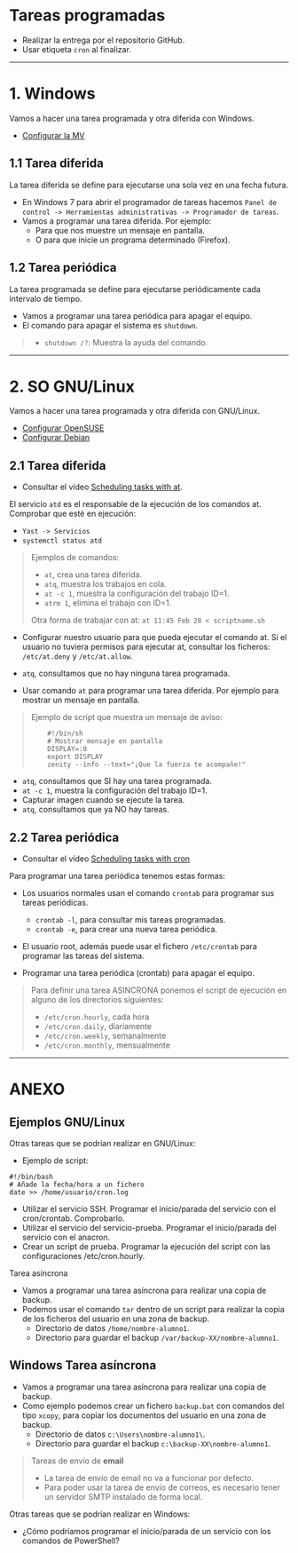 

# Tareas programadas

* Realizar la entrega por el repositorio GitHub.
* Usar etiqueta `cron` al finalizar.

---

# 1. Windows

Vamos a hacer una tarea programada y otra diferida con Windows.

* [Configurar la MV](../../global/configuracion/windows.md)

## 1.1 Tarea diferida

La tarea diferida se define para ejecutarse una sola vez en una fecha futura.
* En Windows 7 para abrir el programador de tareas hacemos
`Panel de control -> Herramientas administrativas -> Programador de tareas`.
* Vamos a programar una tarea diferida. Por ejemplo:    
    * Para que nos muestre un mensaje en pantalla.
    * O para que inicie un programa determinado (Firefox).

## 1.2 Tarea periódica

La tarea programada se define para ejecutarse periódicamente cada intervalo de tiempo.
* Vamos a programar una tarea periódica para apagar el equipo.
* El comando para apagar el sistema es `shutdown`.

> * `shutdown /?`: Muestra la ayuda del comando.

---

# 2. SO GNU/Linux

Vamos a hacer una tarea programada y otra diferida con GNU/Linux.

* [Configurar OpenSUSE](../../global/configuracion/opensuse.md)
* [Configurar Debian](../../global/configuracion/debian.md)

## 2.1 Tarea diferida

* Consultar el vídeo [Scheduling tasks with at](https://www.youtube.com/embed/cf-oUCobxiM?list=UUFFLP0dKesrKWccYscdAr9A).

El servicio `atd` es el responsable de la ejecución de los comandos at. Comprobar que esté en ejecución:
* `Yast -> Servicios`
* `systemctl status atd`    

> Ejemplos de comandos:
> * `at`, crea una tarea diferida.
> * `atq`, muestra los trabajos en cola.
> * `at -c 1`, muestra la configuración del trabajo ID=1.
> * `atrm 1`, elimina el trabajo con ID=1.
>
> Otra forma de trabajar con at: `at 11:45 Feb 28 < scriptname.sh`

* Configurar nuestro usuario para que pueda ejecutar el comando at. Si el usuario no tuviera permisos para ejecutar at, consultar los ficheros: `/etc/at.deny` y `/etc/at.allow`.

* `atq`, consultamos que no hay ninguna tarea programada.
* Usar comando `at` para programar una tarea diferida. Por ejemplo para mostrar un mensaje en pantalla.

> Ejemplo de script que muestra un mensaje de aviso:
>
> ```
>     #!/bin/sh
>     # Mostrar mensaje en pantalla
>     DISPLAY=:0
>     export DISPLAY
>     zenity --info --text="¡Que la fuerza te acompañe!"
> ```

* `atq`, consultamos que SI hay una tarea programada.
* `at -c 1`, muestra la configuración del trabajo ID=1.
* Capturar imagen cuando se ejecute la tarea.
* `atq`, consultamos que ya NO hay tareas.

## 2.2 Tarea periódica

* Consultar el vídeo [Scheduling tasks with cron](https://www.youtube.com/embed/yBkJQKinZKY)

Para programar una tarea periódica tenemos estas formas:
* Los usuarios normales usan el comando `crontab`  para programar sus tareas periódicas.
    * `crontab -l`, para consultar mis tareas programadas.
    * `crontab -e`, para crear una nueva tarea periódica.
* El usuario root, además puede usar el fichero `/etc/crontab` para programar las tareas del sistema.

* Programar una tarea periódica (crontab) para apagar el equipo.

> Para definir una tarea ASINCRONA ponemos el script de ejecución en alguno
de los directorios siguientes:
> * `/etc/cron.hourly`, cada hora
> * `/etc/cron.daily`, diariamente
> * `/etc/cron.weekly`, semanalmente
> * `/etc/cron.monthly`, mensualmente

---

# ANEXO

## Ejemplos GNU/Linux
Otras tareas que se podrían realizar en GNU/Linux:
* Ejemplo de script:
```
#!/bin/bash
# Añade la fecha/hora a un fichero
date >> /home/usuario/cron.log
```
* Utilizar el servicio SSH. Programar el inicio/parada del servicio con el cron/crontab. Comprobarlo.
* Utilizar el servicio del servicio-prueba. Programar el inicio/parada del servicio con el anacron.
* Crear un script de prueba. Programar la ejecución del script con las configuraciones /etc/cron.hourly.

Tarea asíncrona

* Vamos a programar una tarea asíncrona para realizar una copia de backup.
* Podemos usar el comando `tar` dentro de un script para realizar la
copia de los ficheros del usuario en una zona de backup.
    * Directorio de datos `/home/nombre-alumno1`.
    * Directorio para guardar el backup `/var/backup-XX/nombre-alumno1`.

## Windows  Tarea asíncrona

* Vamos a programar una tarea asíncrona para realizar una copia de backup.
* Como ejemplo podemos crear un fichero `backup.bat` con comandos del tipo `xcopy`,
para copiar los documentos del usuario en una zona de backup.
    * Directorio de datos `c:\Users\nombre-alumno1\`.
    * Directorio para guardar el backup `c:\backup-XX\nombre-alumno1`.

> Tareas de envío de **email**
> * La tarea de envío de email no va a funcionar por defecto.
> * Para poder usar la tarea de envío de correos, es necesario tener un servidor SMTP instalado de forma local.

Otras tareas que se podrían realizar en Windows:
* ¿Cómo podríamos programar el inicio/parada de un servicio con los comandos de PowerShell?
